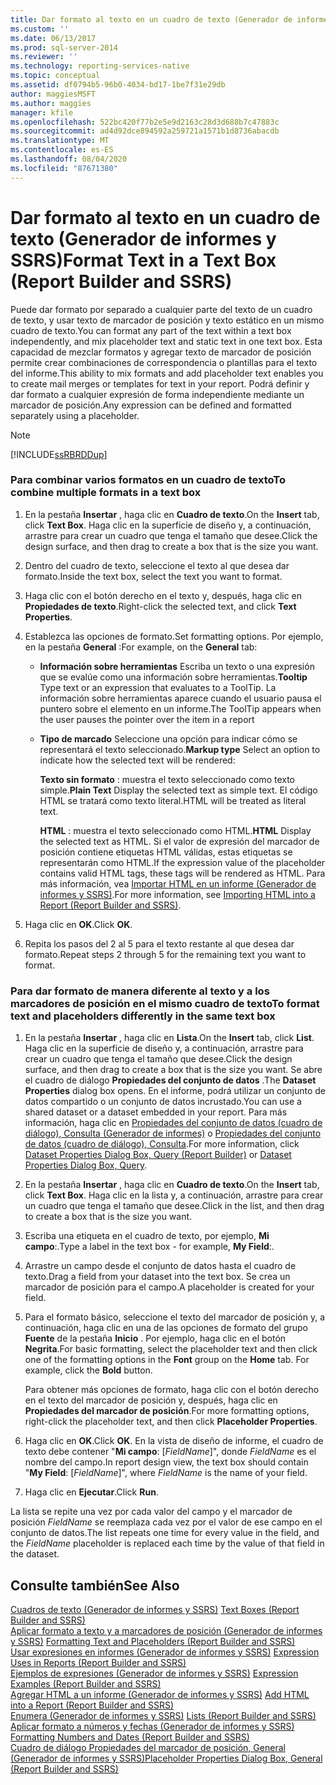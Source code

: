 ```yaml
---
title: Dar formato al texto en un cuadro de texto (Generador de informes y SSRS) | Microsoft Docs
ms.custom: ''
ms.date: 06/13/2017
ms.prod: sql-server-2014
ms.reviewer: ''
ms.technology: reporting-services-native
ms.topic: conceptual
ms.assetid: df0794b5-96b0-4034-bd17-1be7f31e29db
author: maggiesMSFT
ms.author: maggies
manager: kfile
ms.openlocfilehash: 522bc420f77b2e5e9d2163c28d3d688b7c47883c
ms.sourcegitcommit: ad4d92dce894592a259721a1571b1d8736abacdb
ms.translationtype: MT
ms.contentlocale: es-ES
ms.lasthandoff: 08/04/2020
ms.locfileid: "87671380"
---
```

# <a name="format-text-in-a-text-box-report-builder-and-ssrs"></a><span data-ttu-id="edea2-102">Dar formato al texto en un cuadro de texto (Generador de informes y SSRS)</span><span class="sxs-lookup"><span data-stu-id="edea2-102">Format Text in a Text Box (Report Builder and SSRS)</span></span>
  <span data-ttu-id="edea2-103">Puede dar formato por separado a cualquier parte del texto de un cuadro de texto, y usar texto de marcador de posición y texto estático en un mismo cuadro de texto.</span><span class="sxs-lookup"><span data-stu-id="edea2-103">You can format any part of the text within a text box independently, and mix placeholder text and static text in one text box.</span></span> <span data-ttu-id="edea2-104">Esta capacidad de mezclar formatos y agregar texto de marcador de posición permite crear combinaciones de correspondencia o plantillas para el texto del informe.</span><span class="sxs-lookup"><span data-stu-id="edea2-104">This ability to mix formats and add placeholder text enables you to create mail merges or templates for text in your report.</span></span> <span data-ttu-id="edea2-105">Podrá definir y dar formato a cualquier expresión de forma independiente mediante un marcador de posición.</span><span class="sxs-lookup"><span data-stu-id="edea2-105">Any expression can be defined and formatted separately using a placeholder.</span></span>  
  
> [!NOTE]  
>  [!INCLUDE[ssRBRDDup](../../includes/ssrbrddup-md.md)]  
  
### <a name="to-combine-multiple-formats-in-a-text-box"></a><span data-ttu-id="edea2-106">Para combinar varios formatos en un cuadro de texto</span><span class="sxs-lookup"><span data-stu-id="edea2-106">To combine multiple formats in a text box</span></span>  
  
1.  <span data-ttu-id="edea2-107">En la pestaña **Insertar** , haga clic en **Cuadro de texto**.</span><span class="sxs-lookup"><span data-stu-id="edea2-107">On the **Insert** tab, click **Text Box**.</span></span> <span data-ttu-id="edea2-108">Haga clic en la superficie de diseño y, a continuación, arrastre para crear un cuadro que tenga el tamaño que desee.</span><span class="sxs-lookup"><span data-stu-id="edea2-108">Click the design surface, and then drag to create a box that is the size you want.</span></span>  
  
2.  <span data-ttu-id="edea2-109">Dentro del cuadro de texto, seleccione el texto al que desea dar formato.</span><span class="sxs-lookup"><span data-stu-id="edea2-109">Inside the text box, select the text you want to format.</span></span>  
  
3.  <span data-ttu-id="edea2-110">Haga clic con el botón derecho en el texto y, después, haga clic en **Propiedades de texto**.</span><span class="sxs-lookup"><span data-stu-id="edea2-110">Right-click the selected text, and click **Text Properties**.</span></span>  
  
4.  <span data-ttu-id="edea2-111">Establezca las opciones de formato.</span><span class="sxs-lookup"><span data-stu-id="edea2-111">Set formatting options.</span></span> <span data-ttu-id="edea2-112">Por ejemplo, en la pestaña **General** :</span><span class="sxs-lookup"><span data-stu-id="edea2-112">For example, on the **General** tab:</span></span>  
  
    -   <span data-ttu-id="edea2-113">**Información sobre herramientas** Escriba un texto o una expresión que se evalúe como una información sobre herramientas.</span><span class="sxs-lookup"><span data-stu-id="edea2-113">**Tooltip** Type text or an expression that evaluates to a ToolTip.</span></span> <span data-ttu-id="edea2-114">La información sobre herramientas aparece cuando el usuario pausa el puntero sobre el elemento en un informe.</span><span class="sxs-lookup"><span data-stu-id="edea2-114">The ToolTip appears when the user pauses the pointer over the item in a report</span></span>  
  
    -   <span data-ttu-id="edea2-115">**Tipo de marcado** Seleccione una opción para indicar cómo se representará el texto seleccionado.</span><span class="sxs-lookup"><span data-stu-id="edea2-115">**Markup type** Select an option to indicate how the selected text will be rendered:</span></span>  
  
         <span data-ttu-id="edea2-116">**Texto sin formato** : muestra el texto seleccionado como texto simple.</span><span class="sxs-lookup"><span data-stu-id="edea2-116">**Plain Text** Display the selected text as simple text.</span></span> <span data-ttu-id="edea2-117">El código HTML se tratará como texto literal.</span><span class="sxs-lookup"><span data-stu-id="edea2-117">HTML will be treated as literal text.</span></span>  
  
         <span data-ttu-id="edea2-118">**HTML**  : muestra el texto seleccionado como HTML.</span><span class="sxs-lookup"><span data-stu-id="edea2-118">**HTML**  Display the selected text as HTML.</span></span> <span data-ttu-id="edea2-119">Si el valor de expresión del marcador de posición contiene etiquetas HTML válidas, estas etiquetas se representarán como HTML.</span><span class="sxs-lookup"><span data-stu-id="edea2-119">If the expression value of the placeholder contains valid HTML tags, these tags will be rendered as HTML.</span></span> <span data-ttu-id="edea2-120">Para más información, vea [Importar HTML en un informe &#40;Generador de informes y SSRS&#41;](importing-html-into-a-report-report-builder-and-ssrs.md).</span><span class="sxs-lookup"><span data-stu-id="edea2-120">For more information, see [Importing HTML into a Report &#40;Report Builder and SSRS&#41;](importing-html-into-a-report-report-builder-and-ssrs.md).</span></span>  
  
5.  <span data-ttu-id="edea2-121">Haga clic en **OK**.</span><span class="sxs-lookup"><span data-stu-id="edea2-121">Click **OK**.</span></span>  
  
6.  <span data-ttu-id="edea2-122">Repita los pasos del 2 al 5 para el texto restante al que desea dar formato.</span><span class="sxs-lookup"><span data-stu-id="edea2-122">Repeat steps 2 through 5 for the remaining text you want to format.</span></span>  
  
### <a name="to-format-text-and-placeholders-differently-in-the-same-text-box"></a><span data-ttu-id="edea2-123">Para dar formato de manera diferente al texto y a los marcadores de posición en el mismo cuadro de texto</span><span class="sxs-lookup"><span data-stu-id="edea2-123">To format text and placeholders differently in the same text box</span></span>  
  
1.  <span data-ttu-id="edea2-124">En la pestaña **Insertar** , haga clic en **Lista**.</span><span class="sxs-lookup"><span data-stu-id="edea2-124">On the **Insert** tab, click **List**.</span></span> <span data-ttu-id="edea2-125">Haga clic en la superficie de diseño y, a continuación, arrastre para crear un cuadro que tenga el tamaño que desee.</span><span class="sxs-lookup"><span data-stu-id="edea2-125">Click the design surface, and then drag to create a box that is the size you want.</span></span> <span data-ttu-id="edea2-126">Se abre el cuadro de diálogo **Propiedades del conjunto de datos** .</span><span class="sxs-lookup"><span data-stu-id="edea2-126">The **Dataset Properties** dialog box opens.</span></span> <span data-ttu-id="edea2-127">En el informe, podrá utilizar un conjunto de datos compartido o un conjunto de datos incrustado.</span><span class="sxs-lookup"><span data-stu-id="edea2-127">You can use a shared dataset or a dataset embedded in your report.</span></span> <span data-ttu-id="edea2-128">Para más información, haga clic en [Propiedades del conjunto de datos (cuadro de diálogo), Consulta &#40;Generador de informes&#41;](../report-data/dataset-properties-dialog-box-query-report-builder.md) o [Propiedades del conjunto de datos (cuadro de diálogo), Consulta](../dataset-properties-dialog-box-query.md).</span><span class="sxs-lookup"><span data-stu-id="edea2-128">For more information, click [Dataset Properties Dialog Box, Query &#40;Report Builder&#41;](../report-data/dataset-properties-dialog-box-query-report-builder.md) or [Dataset Properties Dialog Box, Query](../dataset-properties-dialog-box-query.md).</span></span>  
  
2.  <span data-ttu-id="edea2-129">En la pestaña **Insertar** , haga clic en **Cuadro de texto**.</span><span class="sxs-lookup"><span data-stu-id="edea2-129">On the **Insert** tab, click **Text Box**.</span></span> <span data-ttu-id="edea2-130">Haga clic en la lista y, a continuación, arrastre para crear un cuadro que tenga el tamaño que desee.</span><span class="sxs-lookup"><span data-stu-id="edea2-130">Click in the list, and then drag to create a box that is the size you want.</span></span>  
  
3.  <span data-ttu-id="edea2-131">Escriba una etiqueta en el cuadro de texto, por ejemplo, **Mi campo**:.</span><span class="sxs-lookup"><span data-stu-id="edea2-131">Type a label in the text box - for example, **My Field**:.</span></span>  
  
4.  <span data-ttu-id="edea2-132">Arrastre un campo desde el conjunto de datos hasta el cuadro de texto.</span><span class="sxs-lookup"><span data-stu-id="edea2-132">Drag a field from your dataset into the text box.</span></span> <span data-ttu-id="edea2-133">Se crea un marcador de posición para el campo.</span><span class="sxs-lookup"><span data-stu-id="edea2-133">A placeholder is created for your field.</span></span>  
  
5.  <span data-ttu-id="edea2-134">Para el formato básico, seleccione el texto del marcador de posición y, a continuación, haga clic en una de las opciones de formato del grupo **Fuente** de la pestaña **Inicio** . Por ejemplo, haga clic en el botón **Negrita**.</span><span class="sxs-lookup"><span data-stu-id="edea2-134">For basic formatting, select the placeholder text and then click one of the formatting options in the **Font** group on the **Home** tab. For example, click the **Bold** button.</span></span>  
  
     <span data-ttu-id="edea2-135">Para obtener más opciones de formato, haga clic con el botón derecho en el texto del marcador de posición y, después, haga clic en **Propiedades del marcador de posición**.</span><span class="sxs-lookup"><span data-stu-id="edea2-135">For more formatting options, right-click the placeholder text, and then click **Placeholder Properties**.</span></span>  
  
6.  <span data-ttu-id="edea2-136">Haga clic en **OK**.</span><span class="sxs-lookup"><span data-stu-id="edea2-136">Click **OK**.</span></span> <span data-ttu-id="edea2-137">En la vista de diseño de informe, el cuadro de texto debe contener "**Mi campo**: [*FieldName*]", donde *FieldName* es el nombre del campo.</span><span class="sxs-lookup"><span data-stu-id="edea2-137">In report design view, the text box should contain "**My Field**: [*FieldName*]", where *FieldName* is the name of your field.</span></span>  
  
7.  <span data-ttu-id="edea2-138">Haga clic en **Ejecutar**.</span><span class="sxs-lookup"><span data-stu-id="edea2-138">Click **Run**.</span></span>  
  
 <span data-ttu-id="edea2-139">La lista se repite una vez por cada valor del campo y el marcador de posición *FieldName* se reemplaza cada vez por el valor de ese campo en el conjunto de datos.</span><span class="sxs-lookup"><span data-stu-id="edea2-139">The list repeats one time for every value in the field, and the *FieldName* placeholder is replaced each time by the value of that field in the dataset.</span></span>  
  
## <a name="see-also"></a><span data-ttu-id="edea2-140">Consulte también</span><span class="sxs-lookup"><span data-stu-id="edea2-140">See Also</span></span>  
 <span data-ttu-id="edea2-141">[Cuadros de texto &#40;Generador de informes y SSRS&#41;](text-boxes-report-builder-and-ssrs.md) </span><span class="sxs-lookup"><span data-stu-id="edea2-141">[Text Boxes &#40;Report Builder and SSRS&#41;](text-boxes-report-builder-and-ssrs.md) </span></span>  
 <span data-ttu-id="edea2-142">[Aplicar formato a texto y a marcadores de posición &#40;Generador de informes y SSRS&#41;](formatting-text-and-placeholders-report-builder-and-ssrs.md) </span><span class="sxs-lookup"><span data-stu-id="edea2-142">[Formatting Text and Placeholders &#40;Report Builder and SSRS&#41;](formatting-text-and-placeholders-report-builder-and-ssrs.md) </span></span>  
 <span data-ttu-id="edea2-143">[Usar expresiones en informes &#40;Generador de informes y SSRS&#41;](expression-uses-in-reports-report-builder-and-ssrs.md) </span><span class="sxs-lookup"><span data-stu-id="edea2-143">[Expression Uses in Reports &#40;Report Builder and SSRS&#41;](expression-uses-in-reports-report-builder-and-ssrs.md) </span></span>  
 <span data-ttu-id="edea2-144">[Ejemplos de expresiones &#40;Generador de informes y SSRS&#41;](expression-examples-report-builder-and-ssrs.md) </span><span class="sxs-lookup"><span data-stu-id="edea2-144">[Expression Examples &#40;Report Builder and SSRS&#41;](expression-examples-report-builder-and-ssrs.md) </span></span>  
 <span data-ttu-id="edea2-145">[Agregar HTML a un informe &#40;Generador de informes y SSRS&#41;](add-html-into-a-report-report-builder-and-ssrs.md) </span><span class="sxs-lookup"><span data-stu-id="edea2-145">[Add HTML into a Report &#40;Report Builder and SSRS&#41;](add-html-into-a-report-report-builder-and-ssrs.md) </span></span>  
 <span data-ttu-id="edea2-146">[Enumera &#40;Generador de informes y SSRS&#41;](tables-matrices-and-lists-report-builder-and-ssrs.md) </span><span class="sxs-lookup"><span data-stu-id="edea2-146">[Lists &#40;Report Builder and SSRS&#41;](tables-matrices-and-lists-report-builder-and-ssrs.md) </span></span>  
 <span data-ttu-id="edea2-147">[Aplicar formato a números y fechas &#40;Generador de informes y SSRS&#41;](formatting-numbers-and-dates-report-builder-and-ssrs.md) </span><span class="sxs-lookup"><span data-stu-id="edea2-147">[Formatting Numbers and Dates &#40;Report Builder and SSRS&#41;](formatting-numbers-and-dates-report-builder-and-ssrs.md) </span></span>  
 [<span data-ttu-id="edea2-148">Cuadro de diálogo Propiedades del marcador de posición, General &#40;Generador de informes y SSRS&#41;</span><span class="sxs-lookup"><span data-stu-id="edea2-148">Placeholder Properties Dialog Box, General &#40;Report Builder and SSRS&#41;</span></span>](../placeholder-properties-dialog-box-general-report-builder-and-ssrs.md)  
  
  
